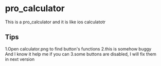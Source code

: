 # pro_calculator

This is a pro_calculator and it is like ios calculatotr

## Tips

1.Open calculator.png  to find button's functions
2.this is somehow buggy And I know it help me if you can 
3.some buttons are disabled, I will fix them in next version 
